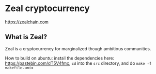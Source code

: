 Zeal cryptocurrency
================================

https://zealchain.com

What is Zeal?
----------------

Zeal is a cryptocurrency for marginalized though ambitious communities.

How to build on ubuntu: install the dependencies here: https://pastebin.com/dT5V4fmc, `cd` into the `src` directory, and do `make -f makefile.unix`
